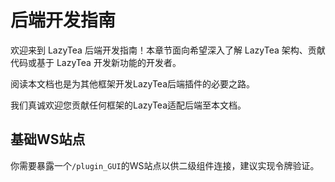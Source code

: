 # 后端开发指南

欢迎来到 LazyTea 后端开发指南！本章节面向希望深入了解 LazyTea 架构、贡献代码或基于 LazyTea 开发新功能的开发者。

阅读本文档也是为其他框架开发LazyTea后端插件的必要之路。

我们真诚欢迎您贡献任何框架的LazyTea适配后端至本文档。

## 基础WS站点

你需要暴露一个`/plugin_GUI`的WS站点以供二级组件连接，建议实现令牌验证。
